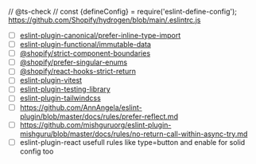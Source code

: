 // @ts-check
// const {defineConfig} = require('eslint-define-config');
https://github.com/Shopify/hydrogen/blob/main/.eslintrc.js

- [ ] [eslint-plugin-canonical/prefer-inline-type-import](https://github.com/gajus/eslint-plugin-canonical/blob/master/.README/rules/prefer-inline-type-import.md)
- [ ] [eslint-plugin-functional/immutable-data](https://github.com/jonaskello/eslint-plugin-functional/blob/master/docs/rules/immutable-data.md)
- [ ] [@shopify/strict-component-boundaries](https://github.com/Shopify/web-configs/blob/main/packages/eslint-plugin/docs/rules/strict-component-boundaries.md)
- [ ] [@shopify/prefer-singular-enums](https://github.com/Shopify/web-configs/blob/main/packages/eslint-plugin/docs/rules/typescript/prefer-singular-enums.md)
- [ ] [@shopify/react-hooks-strict-return](https://github.com/Shopify/web-configs/blob/main/packages/eslint-plugin/docs/rules/react-hooks-strict-return.md)
- [ ] [eslint-plugin-vitest](https://github.com/veritem/eslint-plugin-vitest)
- [ ] [eslint-plugin-testing-library](https://github.com/testing-library/eslint-plugin-testing-library)
- [ ] [eslint-plugin-tailwindcss](https://github.com/francoismassart/eslint-plugin-tailwindcss)
- [ ] https://github.com/AnnAngela/eslint-plugin/blob/master/docs/rules/prefer-reflect.md
- [ ] https://github.com/mishguruorg/eslint-plugin-mishguru/blob/master/docs/rules/no-return-call-within-async-try.md
- [ ] eslint-plugin-react usefull rules like type=button and enable for solid config too